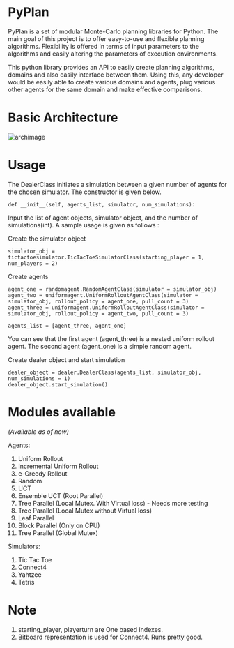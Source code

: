 PyPlan
======

PyPlan is a set of modular Monte-Carlo planning libraries for Python. The main goal of this project is to offer easy-to-use and flexible planning algorithms. Flexibility is offered in terms of input parameters to the algorithms and easily altering the parameters of execution environments.

This python library provides an API to easily create planning algorithms, domains and also easily interface between them. Using this, any developer would be easily able to create various domains and agents, plug various other agents for the same domain and make effective comparisons.

Basic Architecture
==================

![archimage](https://raw.githubusercontent.com/shankarj/PyPlan/master/resources/pyplan.png "Architecture of PyPlan")

Usage
=====

The DealerClass initiates a simulation between a given number of agents for the chosen simulator. The constructor is given below.

```
def __init__(self, agents_list, simulator, num_simulations):
```

Input the list of agent objects, simulator object, and the number of simulations(int). A sample usage is given as follows :

Create the simulator object

```
simulator_obj = tictactoesimulator.TicTacToeSimulatorClass(starting_player = 1, num_players = 2)
```

Create agents

```
agent_one = randomagent.RandomAgentClass(simulator = simulator_obj)
agent_two = uniformagent.UniformRolloutAgentClass(simulator = simulator_obj, rollout_policy = agent_one, pull_count = 3)
agent_three = uniformagent.UniformRolloutAgentClass(simulator = simulator_obj, rollout_policy = agent_two, pull_count = 3)

agents_list = [agent_three, agent_one]
```

You can see that the first agent (agent_three) is a nested uniform rollout agent. The second agent (agent_one) is a simple random agent.

Create dealer object and start simulation

```
dealer_object = dealer.DealerClass(agents_list, simulator_obj, num_simulations = 1)
dealer_object.start_simulation()
```
Modules available
=================
<i>(Available as of now)</i>  

Agents:  
1. Uniform Rollout  
2. Incremental Uniform Rollout  
3. e-Greedy Rollout  
4. Random  
5. UCT  
6. Ensemble UCT (Root Parallel)  
7. Tree Parallel (Local Mutex. With Virtual loss) - Needs more testing  
8. Tree Parallel (Local Mutex without Virtual loss)  
9. Leaf Parallel  
10. Block Parallel (Only on CPU)  
11. Tree Parallel (Global Mutex)  

Simulators:  
1. Tic Tac Toe  
2. Connect4  
3. Yahtzee  
4. Tetris  

Note
====
1. starting_player, playerturn are One based indexes.
2. Bitboard representation is used for Connect4. Runs pretty good.
